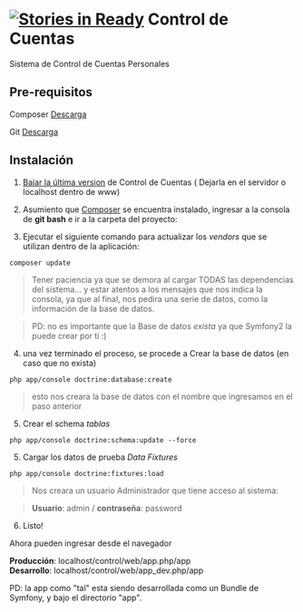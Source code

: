 [![Stories in Ready](https://badge.waffle.io/jotamiller/controlcuentas.png?label=ready&title=Ready)](https://waffle.io/jotamiller/controlcuentas)
Control de Cuentas
========================

Sistema de Control de Cuentas Personales


Pre-requisitos
--------------
Composer [Descarga](https://getcomposer.org/download/)

Git [Descarga](http://git-scm.com/downloads)


Instalación
---------------

1. [Bajar la última version](https://github.com/HenuXmail/ControlCuentas/archive/master.zip) de Control de Cuentas ( Dejarla en el servidor o localhost dentro de www)

2. Asumiento que [Composer](https://getcomposer.org/) se encuentra instalado, ingresar a la consola de **git bash** e ir a la carpeta del proyecto:

3. Ejecutar el siguiente comando para actualizar los _vendors_ que se utilizan dentro de la aplicación:
~~~
composer update
~~~
   
>Tener paciencia ya que se demora al cargar TODAS las dependencias del sistema... y estar atentos a los mensajes que nos indica la consola, ya que al final, nos pedira una serie de datos, como la información de la base de datos.
   
>PD: no es importante que la Base de datos _exista_ ya que Symfony2 la puede crear por ti :)

4) una vez terminado el proceso, se procede a Crear la base de datos (en caso que no exista)
~~~
php app/console doctrine:database:create
~~~
>esto nos creara la base de datos con el nombre que ingresamos en el paso anterior

5) Crear el schema _tablas_
~~~
php app/console doctrine:schema:update --force
~~~ 
5) Cargar los datos de prueba _Data Fixtures_
~~~
php app/console doctrine:fixtures:load
~~~ 
> Nos creara un usuario Administrador que tiene acceso al sistema:

> __Usuario__: admin / __contraseña__: password

6) Listo!

Ahora pueden ingresar desde el navegador

__Producción__: localhost/control/web/app.php/app   
__Desarrollo__: localhost/control/web/app_dev.php/app



PD: la app como "tal" esta siendo desarrollada como un Bundle de Symfony, y bajo el directorio "app".
   